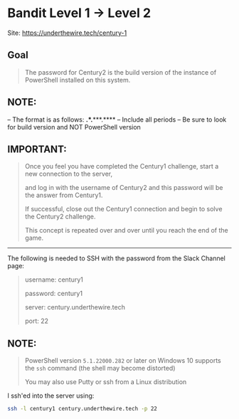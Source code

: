 # Bandit Level 1 → Level 2

Site: https://underthewire.tech/century-1
## Goal
> The password for Century2 is the build version of the instance of PowerShell installed on this system.

## NOTE:
– The format is as follows: **.*.*****.****
– Include all periods
– Be sure to look for build version and NOT PowerShell version

## IMPORTANT:
> Once you feel you have completed the Century1 challenge, start a new connection to the server, 
> 
> and log in with the username of Century2 and this password will be the answer from Century1. 
> 
> If successful, close out the Century1 connection and begin to solve the Century2 challenge. 
> 
> This concept is repeated over and over until you reach the end of the game.
-----------------

The following is needed to SSH with the password from the Slack Channel page:
> username: century1
> 
> password: century1
> 
> server: century.underthewire.tech
> 
> port: 22

## NOTE:
> PowerShell version `5.1.22000.282` or later on Windows 10 supports the `ssh` command (the shell may become distorted)
> 
> You may also use Putty or ssh from a Linux distribution

I ssh'ed into the server using:
```bash
ssh -l century1 century.underthewire.tech -p 22
```





